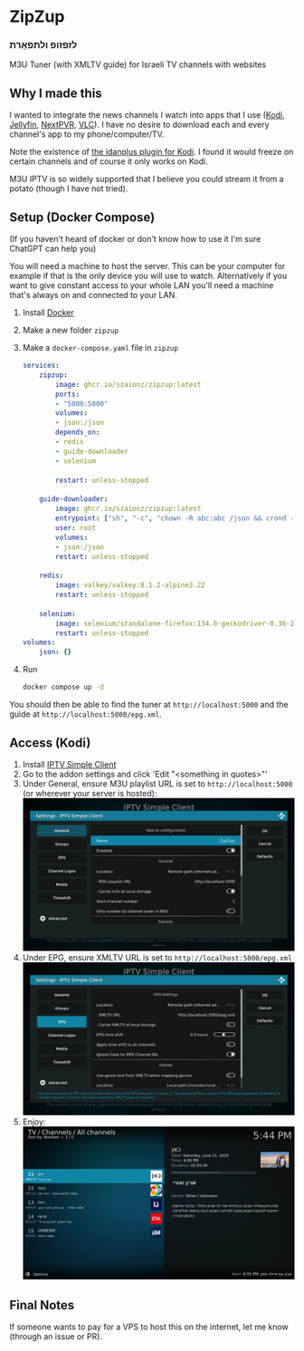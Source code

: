 # ZipZup
### לזפזופ ולתפאָרת
M3U Tuner (with XMLTV guide) for Israeli TV channels with websites
## Why I made this
I wanted to integrate the news channels I watch into apps that I use ([Kodi](https://kodi.tv), [Jellyfin](https://jellyfin.org/), [NextPVR](https://nextpvr.com/), [VLC](https://www.videolan.org/vlc/)). I have no desire to download each and every channel's app to my phone/computer/TV.

Note the existence of [the idanplus plugin for Kodi](https://github.com/Fishenzon/repo/tree/master/zips/plugin.video.idanplus). I found it would freeze on certain channels and of course it only works on Kodi.

M3U IPTV is so widely supported that I believe you could stream it from a potato (though I have not tried).

## Setup (Docker Compose)
(If you haven't heard of docker or don't know how to use it I'm sure ChatGPT can help you)

You will need a machine to host the server. This can be your computer for example if that is the only device you will use to watch. Alternatively if you want to give constant access to your whole LAN you'll need a machine that's always on and connected to your LAN.

1. Install [Docker](https://www.docker.com/)
2. Make a new folder `zipzup`
3. Make a `docker-compose.yaml` file in `zipzup`
    ```yaml
    services:
        zipzup:
            image: ghcr.io/szaionz/zipzup:latest
            ports:
            - "5000:5000"
            volumes:
            - json:/json
            depends_on:
            - redis
            - guide-downloader
            - selenium

            restart: unless-stopped

        guide-downloader:
            image: ghcr.io/szaionz/zipzup:latest
            entrypoint: ["sh", "-c", "chown -R abc:abc /json && crond -f"]
            user: root
            volumes:
            - json:/json
            restart: unless-stopped

        redis:
            image: valkey/valkey:8.1.2-alpine3.22
            restart: unless-stopped
        
        selenium:
            image: selenium/standalone-firefox:134.0-geckodriver-0.36-20250606
            restart: unless-stopped
    volumes:
        json: {}
    ```

4. Run
    ```bash
    docker compose up -d
    ```
You should then be able to find the tuner at `http://localhost:5000` and the guide at `http://localhost:5000/epg.xml`.

## Access (Kodi)
1. Install [IPTV Simple Client](https://kodi.tv/addons/omega/pvr.iptvsimple/)
2. Go to the addon settings and click 'Edit "\<something in quotes\>"'
3. Under General, ensure M3U playlist URL is set to `http://localhost:5000` (or wherever your server is hosted):![](screenshots/kodi_tuner.png)
4. Under EPG, ensure XMLTV URL is set to `http://localhost:5000/epg.xml`
![](screenshots/kodi_epg.png)
5. Enjoy:
![](screenshots/kodi_result.png)

## Final Notes
If someone wants to pay for a VPS to host this on the internet, let me know (through an issue or PR).